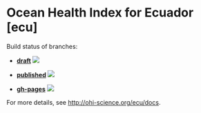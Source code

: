 # Ocean Health Index for Ecuador [ecu]

Build status of branches:

- [**draft**](https://github.com/OHI-Science/ecu/tree/draft)
  [![](https://api.travis-ci.org/OHI-Science/ecu.svg?branch=draft)](https://travis-ci.org/OHI-Science/ecu/branches)

- [**published**](https://github.com/OHI-Science/ecu/tree/published) 
  [![](https://api.travis-ci.org/OHI-Science/ecu.svg?branch=published)](https://travis-ci.org/OHI-Science/ecu/branches)

- [**gh-pages**](https://github.com/OHI-Science/ecu/tree/gh-pages)
  [![](https://api.travis-ci.org/OHI-Science/ecu.svg?branch=gh-pages)](https://travis-ci.org/OHI-Science/ecu/branches)

For more details, see http://ohi-science.org/ecu/docs.


